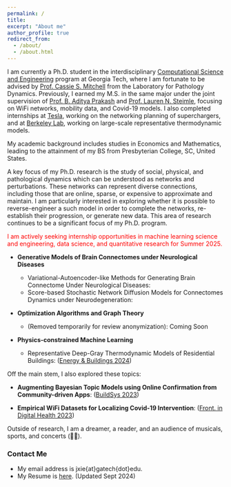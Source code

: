 ```yaml
---
permalink: /
title: 
excerpt: "About me"
author_profile: true
redirect_from: 
  - /about/
  - /about.html
---
```



I am currently a Ph.D. student in the interdisciplinary [Computational Science and Engineering](https://cse.gatech.edu/) program at Georgia Tech, where I am fortunate to be advised by [Prof. Cassie S. Mitchell](https://bme.gatech.edu/bme/faculty/Cassie-S.-Mitchell) from the Laboratory for Pathology Dynamics. Previously, I earned my M.S. in the same major under the joint supervision of [Prof. B. Aditya Prakash](https://faculty.cc.gatech.edu/~badityap/) and [Prof. Lauren N. Steimle](https://sites.gatech.edu/steimle/), focusing on WiFi networks, mobility data, and Covid-19 models. I also completed internships at [Tesla](https://tesla.com/), working on the networking planning of superchargers, and at [Berkeley Lab](https://www.lbl.gov/), working on large-scale representative thermodynamic models.

My academic background includes studies in Economics and Mathematics, leading to the attainment of my BS from Presbyterian College, SC, United States.

A key focus of my Ph.D. research is the study of social, physical, and pathological dynamics which can be understood as networks and perturbations. These networks can represent diverse connections, including those that are online, sparse, or expensive to approximate and maintain. I am particularly interested in exploring whether it is possible to reverse-engineer a such model in order to complete the networks, re-establish their progression, or generate new data. This area of research continues to be a significant focus of my Ph.D. program.


<span style="color: red"> I am actively seeking internship opportunities in machine learning science and engineering, data science, and quantitative research for Summer 2025. </span>

* **Generative Models of Brain Connectomes under Neurological Diseases**
  - Variational-Autoencoder-like Methods for Generating Brain Connectome Under Neurological Diseases: 
  - Score-based Stochastic Network Diffusion Models for Connectomes Dynamics under Neurodegeneration: 

* **Optimization Algorithms and Graph Theory**
  - (Removed temporarily for review anonymization): Coming Soon

* **Physics-constrained Machine Learning**
  - Representative Deep-Gray Thermodynamic Models of Residential Buildings: ([Energy & Buildings 2024](https://www.sciencedirect.com/science/article/abs/pii/S0378778824005243))

Off the main stem, I also explored these topics:  

* **Augmenting Bayesian Topic Models using Online Confirmation from Community-driven Apps**: ([BuildSys 2023](https://dl.acm.org/doi/abs/10.1145/3600100.3626341))

* **Empirical WiFi Datasets for Localizing Covid-19 Intervention**: ([Front. in Digital Health 2023](https://www.frontiersin.org/journals/digital-health/articles/10.3389/fdgth.2023.1060828/full))

Outside of research, I am a dreamer, a reader, and an audience of musicals, sports, and concerts (🖤🩷). 




### Contact Me

* My email address is jxie{at}gatech{dot}edu.
* My Resume is [here](https://jxie1997.github.io/files/JiajiaXie_resume.pdf). (Updated Sept 2024) 
